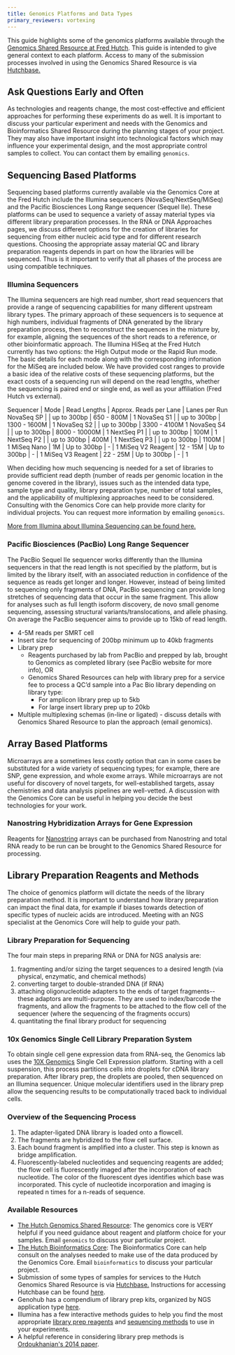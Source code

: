 ```yaml
---
title: Genomics Platforms and Data Types
primary_reviewers: vortexing
---
```


This guide highlights some of the genomics platforms available through the [Genomics Shared Resource at Fred Hutch](https://www.fredhutch.org/en/research/shared-resources/core-facilities/genomics-bioinformatics.html).  This guide is intended to give general context to each platform.  Access to many of the submission processes involved in using the Genomics Shared Resource is via [Hutchbase.](https://hutchbase.fhcrc.org/base2/)

## Ask Questions Early and Often

As technologies and reagents change, the most cost-effective and efficient approaches for performing these experiments do as well.  It is important to discuss your particular experiment and needs with the Genomics and Bioinformatics Shared Resource during the planning stages of your project.  They may also have important insight into technological factors which may influence your experimental design, and the most appropriate control samples to collect. You can contact them by emailing `genomics`.  

## Sequencing Based Platforms
Sequencing based platforms currently available via the Genomics Core at the Fred Hutch include the Illumina sequencers (NovaSeq/NextSeq/MiSeq) and the Pacific Biosciences Long Range sequencer (Sequel IIe).  These platforms can be used to sequence a variety of assay material types via different library preparation processes. In the RNA or DNA Approaches pages, we discuss different options for the creation of libraries for sequencing from either nucleic acid type and for different research questions.  Choosing the appropriate assay material QC and library preparation reagents depends in part on how the libraries will be sequenced.  Thus is it important to verify that all phases of the process are using compatible techniques.  

### Illumina Sequencers
The Illumina sequencers are high read number, short read sequencers that provide a range of sequencing capabilities for many different upstream library types. The primary approach of these sequencers is to sequence at high numbers, individual fragments of DNA generated by the library preparation process, then to reconstruct the sequences in the mixture by, for example, aligning the sequences of the short reads to a reference, or other bioinformatic approach. The Illumina HiSeq at the Fred Hutch currently has two options:  the High Output mode or the Rapid Run mode.  The basic details for each mode along with the corresponding information for the MiSeq are included below.  We have provided cost ranges to provide a basic idea of the relative costs of these sequencing platforms, but the exact costs of a sequencing run will depend on the read lengths, whether the sequencing is paired end or single end, as well as your affiliation (Fred Hutch vs external).



Sequencer | Mode | Read Lengths | Approx. Reads per Lane | Lanes per Run
NovaSeq	SP | | up to 300bp | 650 - 800M | 1
NovaSeq	S1 | | up to 300bp | 1300 - 1600M	 | 1
NovaSeq	S2 | | up to 300bp | 3300 - 4100M	  1
NovaSeq	S4 | | up to 300bp | 8000 - 10000M	| 1
NextSeq	P1 | | up to 300bp | 100M	| 1
NextSeq	P2 | | up to 300bp | 400M	 | 1
NextSeq	P3 | | up to 300bp | 1100M	 | 1
MiSeq	Nano | 1M | Up to 300bp | - | 1
MiSeq	V2 Reagent | 12 - 15M | Up to 300bp | - | 1
MiSeq	V3 Reagent | 22 - 25M | Up to 300bp | - | 1


When deciding how much sequencing is needed for a set of libraries to provide sufficient read depth (number of reads per genomic location in the genome covered in the library), issues such as the intended data type, sample type and quality, library preparation type, number of total samples, and the applicability of multiplexing approaches need to be considered.  Consulting with the Genomics Core can help provide more clarity for individual projects. You can request more information by emailing `genomics`.   

[More from Illumina about Illumina Sequencing can be found here.](https://www.illumina.com/techniques/sequencing.html)

### Pacific Biosciences (PacBio) Long Range Sequencer

The PacBio Sequel IIe sequencer works differently than the Illumina sequencers in that the read length is not specified by the platform, but is limited by the library itself, with an associated reduction in confidence of the sequence as reads get longer and longer. However, instead of being limited to sequencing only fragments of DNA, PacBio sequencing can provide long stretches of sequencing data that occur in the same fragment. This allow for analyses such as full length isoform discovery, de novo small genome sequencing, assessing structural variants/translocations, and allele phasing. On average the PacBio sequencer aims to provide up to 15kb of read length.

- 4-5M reads per SMRT cell
- Insert size for sequencing of 200bp minimum up to 40kb fragments
- Library prep
  - Reagents purchased by lab from PacBio and prepped by lab, brought to Genomics as completed library (see PacBio website for more info), OR
  - Genomics Shared Resources can help with library prep for a service fee to process a QC’d sample into a Pac Bio library depending on library type:
    - For amplicon library prep up to 5kb
    - For large insert library prep up to 20kb
- Multiple multiplexing schemas (in-line or ligated) - discuss details with Genomics Shared Resource to plan the approach (email genomics).

## Array Based Platforms
 Microarrays are a sometimes less costly option that can in some cases be substituted for a wide variety of sequencing types; for example, there are SNP, gene expression, and whole exome arrays. While microarrays are not useful for discovery of novel targets, for well-established targets, assay chemistries and data analysis pipelines are well-vetted.  A discussion with the Genomics Core can be useful in helping you decide the best technologies for your work.



### Nanostring Hybridization Arrays for Gene Expression
Reagents for [Nanostring](https://www.nanostring.com) arrays can be purchased from Nanostring and total RNA ready to be run can be brought to the Genomics Shared Resource for processing.  


## Library Preparation Reagents and Methods
The choice of genomics platform will dictate the needs of the library preparation method.  It is important to understand how library preparation can impact the final data, for example if biases towards detection of specific types of nucleic acids are introduced.  Meeting with an NGS specialist at the Genomics Core will help to guide your path.  

### Library Preparation for Sequencing
The four main steps in preparing RNA or DNA for NGS analysis are:

1. fragmenting and/or sizing the target sequences to a desired length (via physical, enzymatic, and chemical methods)
2. converting target to double-stranded DNA (if RNA)
3. attaching oligonucleotide adapters to the ends of target fragments--these adaptors are multi-purpose. They are used to index/barcode the fragments, and allow the fragments to be attached to the flow cell of the sequencer (where the sequencing of the fragments occurs)
4. quantitating the final library product for sequencing

### 10x Genomics Single Cell Library Preparation System
To obtain single cell gene expression data from RNA-seq, the Genomics lab uses the [10X Genomics](https://www.10xgenomics.com) Single Cell Expression platform.  Starting with a cell suspension, this process partitions cells into droplets for cDNA library preparation.  After library prep, the droplets are pooled, then sequenced on an Illumina sequencer. Unique molecular identifiers used in the library prep allow the sequencing results to be computationally traced back to individual cells.


### Overview of the Sequencing Process
1. The adapter-ligated DNA library is loaded onto a flowcell.
2. The fragments are hybridized to the flow cell surface.
3. Each bound fragment is amplified into a cluster. This step is known as bridge amplification.
4. Fluorescently-labeled nucleotides and sequencing reagents are added; the flow cell is fluorescently imaged after the incorporation of each nucleotide. The color of the fluorescent dyes identifies which base was incorporated. This cycle of nucleotide incorporation and imaging is repeated n times for a n-reads of sequence.


### Available Resources
- [The Hutch Genomics Shared Resource](https://www.fredhutch.org/en/research/shared-resources/core-facilities/genomics-bioinformatics/genomics-services.html):
The genomics core is VERY helpful if you need guidance about reagent and platform choice for your samples.  Email `genomics` to discuss your particular project.  
- [The Hutch Bioinformatics Core](https://www.fredhutch.org/en/research/shared-resources/core-facilities/genomics-bioinformatics/bioinformatics-services.html): The Bioinformatics Core can help consult on the analyses needed to make use of the data produced by the Genomics Core. Email `bioinformatics` to discuss your particular project.
- Submission of some types of samples for services to the Hutch Genomics Shared Resource is via [Hutchbase.](https://hutchbase.fhcrc.org/base2/) Instructions for accessing Hutchbase can be found [here](https://www.fredhutch.org/content/dam/www/shared-resources/gb/HutchBASE.pdf).
- Genohub has a compendium of library prep kits, organized by NGS application type [here](https://genohub.com/ngs-library-preparation-kit-guide/).
- Illumina has a few interactive methods guides to help you find the most appropriate [library prep reagents](https://www.illumina.com/techniques/sequencing/ngs-library-prep.html) and [sequencing methods](https://www.illumina.com/science/sequencing-method-explorer.html) to use in your experiments.
- A helpful reference in considering library prep methods is [Ordoukhanian's 2014 paper](https://www.ncbi.nlm.nih.gov/pmc/articles/PMC4351865/).
